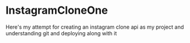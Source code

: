 # InstagramCloneOne
 Here's my attempt for creating an instagram clone api as my project and understanding git and deploying along with it
